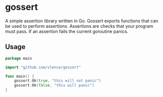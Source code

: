 # gossert

A simple assertion library written in Go. Gossert exports functions that can be used to perform
assertions. Assertions are checks that your program must pass. If an assertion fails the current
goroutine panics.

## Usage

```go
package main

import "github.com/vlence/gossert"

func main() {
    gossert.Ok(true, "this will not panic")
    gossert.Ok(false, "this will panic")
}
```
